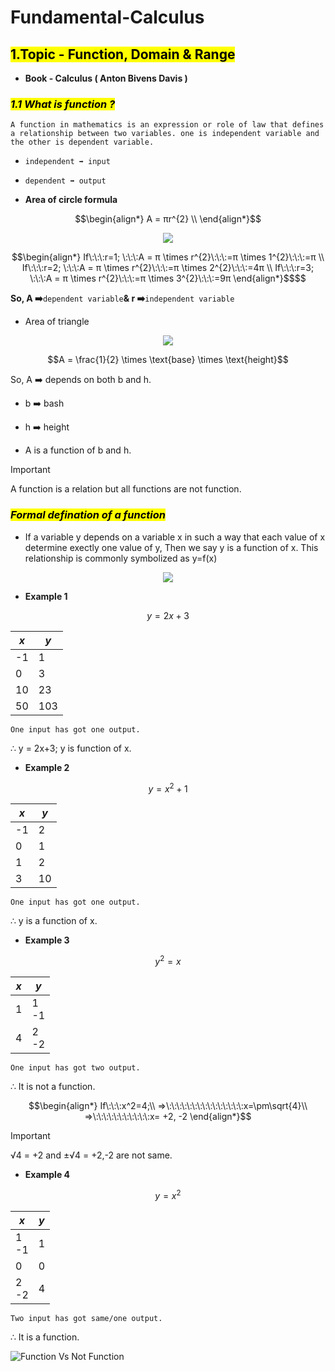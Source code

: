 # Fundamental-Calculus

## <mark>1.Topic - Function, Domain &amp; Range</mark>

* **Book - Calculus ( Anton Bivens Davis )**
    

### ***<mark>1.1 What is function ?</mark>***

`A function in mathematics is an expression or role of law that defines a relationship between two variables. one is independent variable and the other is dependent variable.`

* `independent ➡️ input`
    
* `dependent ➡️ output`
    
* **Area of circle formula**
    

$$\begin{align*} A = πr^{2} \\ \end{align*}$$

<p align="center">
  <img src="https://github.com/mdrahulhasanridoy/Fundamental-Calculus/assets/99040899/2d130638-e273-479e-a779-29280eaa45bc"/>
</p>

```math
\begin{align*} If\:\:\:r=1; \:\:\:A = π \times r^{2}\:\:\:=π \times 1^{2}\:\:\:=π \\ If\:\:\:r=2; \:\:\:A = π \times r^{2}\:\:\:=π \times 2^{2}\:\:\:=4π \\ If\:\:\:r=3; \:\:\:A = π \times r^{2}\:\:\:=π \times 3^{2}\:\:\:=9π \end{align*}$$
```

**So, A ➡️**`dependent variable`**& r ➡️**`independent variable`

* Area of triangle

<p align="center">
  <img src="https://github.com/mdrahulhasanridoy/Fundamental-Calculus/assets/99040899/7fc75507-eeac-4fba-8311-1b91f137eacb"/>
</p>

```math
A = \frac{1}{2} \times \text{base} \times \text{height}
```


So, A ➡️ depends on both b and h.

* b ➡️ bash
    
* h ➡️ height
    
* A is a function of b and h.

> [!IMPORTANT]  
> A function is a relation but all functions are not function.

### ***<mark>Formal defination of a function</mark>***

* If a variable y depends on a variable x in such a way that each value of x determine exectly one value of y, Then we say y is a function of x. This relationship is commonly symbolized as y=f(x)
    
<p align="center">
  <img src="https://github.com/mdrahulhasanridoy/Fundamental-Calculus/assets/99040899/db425ab4-8268-4022-aa4b-5c64ddbd56ad"/>
</p>

* **Example 1**
    
```math
y=2x+3
```

| ***x*** | ***y*** |
| --- | --- |
| \-1 | 1 |
| 0 | 3 |
| 10 | 23 |
| 50 | 103 |

`One input has got one output.`

∴ y = 2x+3; y is function of x.

* **Example 2**
    
```math
y = x^2+1
```

| ***x*** | ***y*** |
| --- | --- |
| \-1 | 2 |
| 0 | 1 |
| 1 | 2 |
| 3 | 10 |

`One input has got one output.`

∴ y is a function of x.

* **Example 3**

```math    
y^2=x
```

| ***x*** | ***y*** |
| --- | --- |
| 1 | 1 <br> -1 |
| 4 | 2 <br> -2 |

`One input has got two output.`

∴ It is not a function.

```math
\begin{align*} If\:\:\:x^2=4;\\ =>\:\:\:\:\:\:\:\:\:\:\:\:\:\:\:x=\pm\sqrt{4}\\ =>\:\:\:\:\:\:\:\:\:\:\:x= +2, -2 \end{align*}
```

> [!IMPORTANT]  
> √4 = +2    and    ±√4 = +2,-2    are not same.

* **Example 4**
    

$$y=x^2$$

| ***x*** | ***y*** |
| --- | --- |
| 1 <br> -1 | 1 |
| 0 | 0 |
| 2 <br> -2 | 4 |

`Two input has got same/one output.`

∴ It is a function.

![Function Vs Not Function](https://github.com/mdrahulhasanridoy/Fundamental-Calculus/assets/99040899/9915378b-b430-48d6-a886-c794d113bad6)

